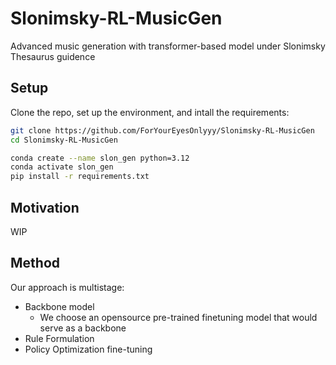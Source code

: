# Slonimsky-RL-MusicGen
Advanced music generation with transformer-based model under Slonimsky Thesaurus guidence

## Setup
Clone the repo, set up the environment, and intall the requirements: 
```bash
git clone https://github.com/ForYourEyesOnlyyy/Slonimsky-RL-MusicGen
cd Slonimsky-RL-MusicGen

conda create --name slon_gen python=3.12
conda activate slon_gen
pip install -r requirements.txt
```

## Motivation
WIP

## Method
Our approach is multistage:
- Backbone model 
  - We choose an opensource pre-trained finetuning model that would serve as a backbone
- Rule Formulation
- Policy Optimization fine-tuning